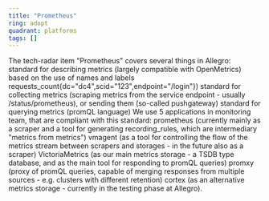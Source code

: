 ```yaml
---
title: "Prometheus"
ring: adopt
quadrant: platforms
tags: []
---
```


The tech-radar item "Prometheus" covers several things in Allegro: standard for describing metrics (largely compatible with OpenMetrics) based on the use of names and labels  requests_count{dc="dc4",scid="123",endpoint="/login"}) standard for collecting metrics (scraping metrics from the service endpoint - usually /status/prometheus), or sending them (so-called pushgateway) standard for querying metrics (promQL language) We use 5 applications in monitoring team, that are compliant with this standard: prometheus (currently mainly as a scraper and a tool for generating recording_rules, which are intermediary "metrics from metrics") vmagent (as a tool for controlling the flow of the metrics stream between scrapers and storages - in the future also as a scraper) VictoriaMetrics (as our main metrics storage - a TSDB type database, and as the main tool for responding to promQL queries) promxy (proxy of promQL queries, capable of merging responses from multiple sources - e.g. clusters with different retention) cortex (as an alternative metrics storage - currently in the testing phase at Allegro). 
